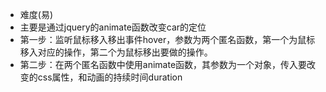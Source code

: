 * 难度(易)
* 主要是通过jquery的animate函数改变car的定位
* 第一步：监听鼠标移入移出事件hover，参数为两个匿名函数，第一个为鼠标移入对应的操作，第二个为鼠标移出要做的操作。
* 第二步：在两个匿名函数中使用animate函数，其参数为一个对象，传入要改变的css属性，和动画的持续时间duration